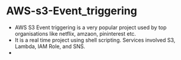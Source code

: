 # AWS-s3-Event_triggering
- AWS S3 Event triggering is a very popular project used by top organisations like netflix, amzaon, pininterest etc.
- It is a real time project using shell scripting. Services involved S3, Lambda, IAM Role, and SNS.
-  
